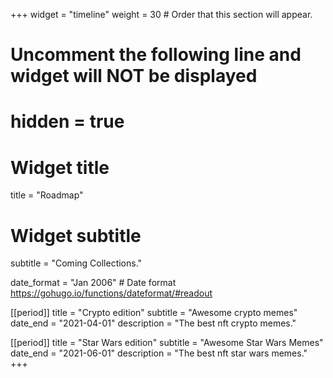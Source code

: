 +++
widget = "timeline"
weight = 30  # Order that this section will appear.

# Uncomment the following line and widget will NOT be displayed
# hidden = true

# Widget title
title = "Roadmap"
# Widget subtitle
subtitle = "Coming Collections."

date_format = "Jan 2006" # Date format https://gohugo.io/functions/dateformat/#readout

[[period]]
  title = "Crypto edition"
  subtitle = "Awesome crypto memes"
  date_end = "2021-04-01"
  description = "The best nft crypto memes."

[[period]]
  title = "Star Wars edition"
  subtitle = "Awesome Star Wars Memes"
  date_end = "2021-06-01"
  description = "The best nft star wars memes."
+++
